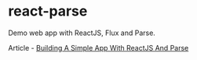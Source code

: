 react-parse
===========

Demo web app with ReactJS, Flux and Parse.

Article - [Building A Simple App With ReactJS And Parse](https://github.com/AccelNA/aws-coe/wiki/Building-A-Simple-App-With--ReactJS-And-Parse)
